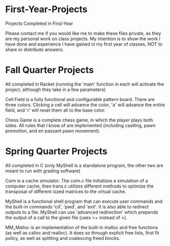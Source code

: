 # First-Year-Projects
Projects Completed in First-Year

Please contact me if you would like me to make these files private, as they are my personal work on class projects. 
 My intention is to show the work I have done and experience I have gained in my first year of classes, NOT to share or distribute answers.
 
# Fall Quarter Projects
All completed in Racket (running the 'main' function in each will activate the project, although they take in a few parameters)

 Cell Field is a fully functional and configurable pattern board. There are three colors. Clicking a cell will advance the color, 'a' will advance the entire field, and 'r' will reset them all to the base color.
 
 Chess Game is a complete chess game, in which the player plays both sides. All rules that I know of are implemented (including castling, pawn promotion, and en passant pawn movement). 
 
 # Spring Quarter Projects
 All completed in C (only MyShell is a standalone program, the other two are meant to run with grading software)
 
  Csim is a cache simulator. The csim.c file initializes a simulation of a computer cache, then trans.c utilizes different methods to optimize the transposal of different sized matrices to the virtual cache. 
  
  MyShell is a functional shell program that can execute user commands and the built-in commands 'cd', 'pwd', and 'exit'. It is also able to redirect outputs to a file. MyShell can use 'advanced redirection' which prepends the output of a call to the given file (uses >+ instead of >). 
   
  MM_Malloc is an implementation of the built-in malloc and free functions (as well as calloc and realloc). It does so through explicit free lists, first fit policy, as well as splitting and coalescing freed blocks.
